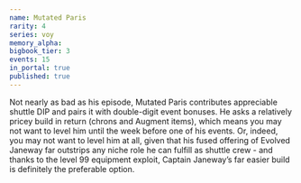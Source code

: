 ```yaml
---
name: Mutated Paris
rarity: 4
series: voy
memory_alpha:
bigbook_tier: 3
events: 15
in_portal: true
published: true
---
```


Not nearly as bad as his episode, Mutated Paris contributes appreciable shuttle DIP and pairs it with double-digit event bonuses. He asks a relatively pricey build in return (chrons and Augment items), which means you may not want to level him until the week before one of his events. Or, indeed, you may not want to level him at all, given that his fused offering of Evolved Janeway far outstrips any niche role he can fulfill as shuttle crew - and thanks to the level 99 equipment exploit, Captain Janeway’s far easier build is definitely the preferable option.
